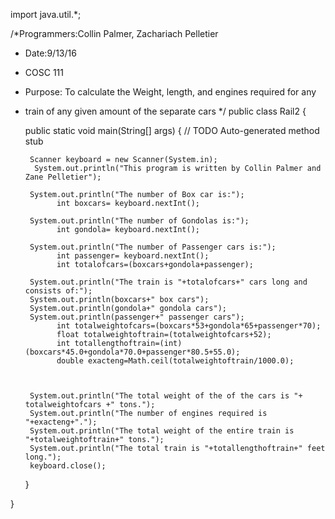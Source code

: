 import java.util.*;

/*Programmers:Collin Palmer, Zachariach Pelletier
 * Date:9/13/16
 * COSC 111
 * Purpose: To calculate the Weight, length, and engines required for any 
 * train of any given amount of the separate cars
 */
public class Rail2 {
	
	public static void main(String[] args) {
		// TODO Auto-generated method stub
		
		Scanner keyboard = new Scanner(System.in);
	     System.out.println("This program is written by Collin Palmer and Zane Pelletier");
		
		System.out.println("The number of Box car is:");
		      int boxcars= keyboard.nextInt();
		
		System.out.println("The number of Gondolas is:");
		      int gondola= keyboard.nextInt();
		
		System.out.println("The number of Passenger cars is:");
		      int passenger= keyboard.nextInt();
		      int totalofcars=(boxcars+gondola+passenger);
		 
		System.out.println("The train is "+totalofcars+" cars long and consists of:");
		System.out.println(boxcars+" box cars");
		System.out.println(gondola+" gondola cars");
	    System.out.println(passenger+" passenger cars");
		      int totalweightofcars=(boxcars*53+gondola*65+passenger*70);
		      float totalweightoftrain=(totalweightofcars+52);
		      int totallengthoftrain=(int) (boxcars*45.0+gondola*70.0+passenger*80.5+55.0);
		      double exacteng=Math.ceil(totalweightoftrain/1000.0);
		     
		      
		      
        System.out.println("The total weight of the of the cars is "+ totalweightofcars +" tons.");
        System.out.println("The number of engines required is "+exacteng+".");
        System.out.println("The total weight of the entire train is "+totalweightoftrain+" tons.");
        System.out.println("The total train is "+totallengthoftrain+" feet long.");
        keyboard.close();
	}   

}
